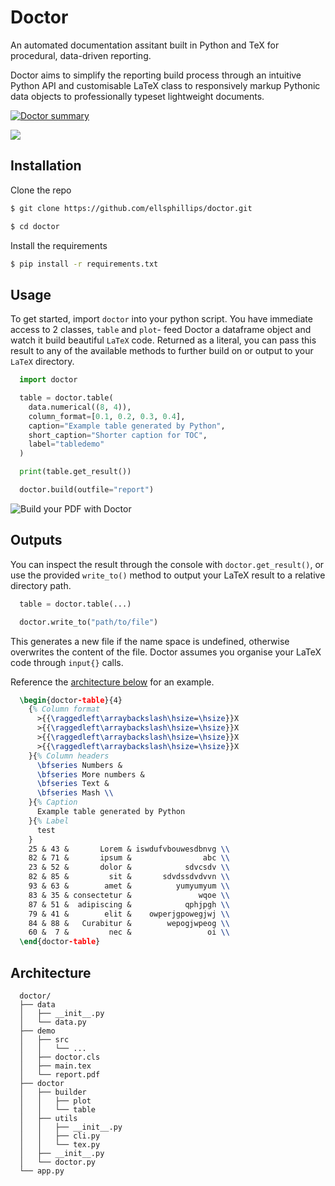 [repo-card-api]: https://github-readme-stats.vercel.app/api/pin/?username=ellsphillips&theme=react&repo=doctor&card_width=100%
[repo-card]: https://github.com/ellsphillips/doctor
[doctor-build]: https://i.imgur.com/8iuEgjZ.gif

# Doctor

An automated documentation assitant built in Python and TeX for procedural, data-driven reporting.

Doctor aims to simplify the reporting build process through an intuitive Python API and customisable LaTeX class to responsively markup Pythonic data objects to professionally typeset lightweight documents.

[![Doctor summary][repo-card-api]](https://github.com/ellsphillips/doctor)

<a href="https://github.com/ellsphillips/doctor">
  <img align="center" src="https://github-readme-stats.vercel.app/api/pin/?username=ellsphillips&theme=react&repo=doctor" />
</a>

## Installation

Clone the repo

```bash
$ git clone https://github.com/ellsphillips/doctor.git

$ cd doctor
```

Install the requirements

```bash
$ pip install -r requirements.txt
```

## Usage

To get started, import `doctor` into your python script. You have immediate access to 2 classes, `table` and `plot`- feed Doctor a dataframe object and watch it build beautiful `LaTeX` code. Returned as a literal, you can pass this result to any of the available methods to further build on or output to your `LaTeX` directory.

```python
  import doctor

  table = doctor.table(
    data.numerical((8, 4)),
    column_format=[0.1, 0.2, 0.3, 0.4],
    caption="Example table generated by Python",
    short_caption="Shorter caption for TOC",
    label="tabledemo"
  )

  print(table.get_result())

  doctor.build(outfile="report")
```

![Build your PDF with Doctor][doctor-build]

## Outputs

[](#outputs)

You can inspect the result through the console with `doctor.get_result()`, or use the provided `write_to()` method to output your LaTeX result to a relative directory path.

```python
  table = doctor.table(...)

  doctor.write_to("path/to/file")
```

This generates a new file if the name space is undefined, otherwise overwrites the content of the file. Doctor assumes you organise your LaTeX code through `input{}` calls.

Reference the [architecture below](#architecture) for an example.

```latex
  \begin{doctor-table}{4}
    {% Column format
      >{{\raggedleft\arraybackslash\hsize=\hsize}}X
      >{{\raggedleft\arraybackslash\hsize=\hsize}}X
      >{{\raggedleft\arraybackslash\hsize=\hsize}}X
      >{{\raggedleft\arraybackslash\hsize=\hsize}}X
    }{% Column headers
      \bfseries Numbers &
      \bfseries More numbers &
      \bfseries Text &
      \bfseries Mash \\
    }{% Caption
      Example table generated by Python
    }{% Label
      test
    }
    25 & 43 &       Lorem & iswdufvbouwesdbnvg \\
    82 & 71 &       ipsum &                abc \\
    23 & 52 &       dolor &            sdvcsdv \\
    82 & 85 &         sit &       sdvdssdvdvvn \\
    93 & 63 &        amet &          yumyumyum \\
    83 & 35 & consectetur &               wqoe \\
    87 & 51 &  adipiscing &            qphjpgh \\
    79 & 41 &        elit &    owperjgpowegjwj \\
    84 & 88 &   Curabitur &        wepogjwpeog \\
    60 &  7 &         nec &                 oi \\
  \end{doctor-table}
```

## Architecture

[](#architecture)

```shell
  doctor/
  ├── data
  │   ├── __init__.py
  │   └── data.py
  ├── demo
  │   ├── src
  │   │   └── ...
  │   ├── doctor.cls
  │   ├── main.tex
  │   └── report.pdf
  ├── doctor
  │   ├── builder
  │   │   ├── plot
  │   │   └── table
  │   ├── utils
  │   │   ├── __init__.py
  │   │   ├── cli.py
  │   │   └── tex.py
  │   ├── __init__.py
  │   └── doctor.py
  └── app.py
```
